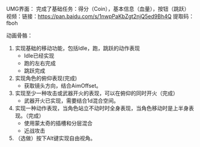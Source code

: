 UMG界面：
完成了基础任务：得分（Coin），基本信息（血量），按钮（跳跃）
视频：链接：https://pan.baidu.com/s/1nwpPaKbZgt2njQ5ed9Bh4Q 
提取码：fboh 

动画骨骼：
1. 实现基础的移动功能，包括Idle，跑，跳跃的动作表现
   * Idle已经实现
   * 跑的左右完成
   * 跳跃完成
2. 实现角色的俯仰表现(完成)
   * 获取镜头方向，结合AimOffset。
3. 实现至少一种攻击或武器开火的表现，可以在俯仰的同时开火（完成）
   * 武器开火已实现，需要结合1d混合空间。
4. 实现一种动作表现，当角色站立不动时时全身表现，当角色移动时是上半身表现。（完成）
   * 使用蒙太奇的插槽和分层混合 
   * 近战攻击
5. （选做）按下Alt键实现自由视角。
